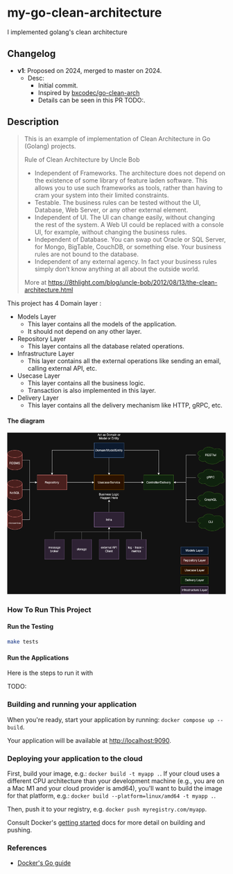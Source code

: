 # my-go-clean-architecture

I implemented golang's clean architecture

## Changelog

- **v1**: Proposed on 2024, merged to master on 2024.  
  - Desc:
    - Initial commit.
    - Inspired by [bxcodec/go-clean-arch](https://github.com/bxcodec/go-clean-arch?tab=readme-ov-file)  
    - Details can be seen in this PR TODO:.

## Description

> This is an example of implementation of Clean Architecture in Go (Golang) projects.  
>
> Rule of Clean Architecture by Uncle Bob
>
>- Independent of Frameworks. The architecture does not depend on the existence of some library of feature laden software. This allows you to use such frameworks as tools, rather than having to cram your system into their limited constraints.
>- Testable. The business rules can be tested without the UI, Database, Web Server, or any other external element.
>- Independent of UI. The UI can change easily, without changing the rest of the system. A Web UI could be replaced with a console UI, for example, without changing the business rules.
>- Independent of Database. You can swap out Oracle or SQL Server, for Mongo, BigTable, CouchDB, or something else. Your business rules are not bound to the database.
>- Independent of any external agency. In fact your business rules simply don’t know anything at all about the outside world.
>
>More at <https://8thlight.com/blog/uncle-bob/2012/08/13/the-clean-architecture.html>

This project has 4 Domain layer :

- Models Layer
  - This layer contains all the models of the application.
  - It should not depend on any other layer.
- Repository Layer
  - This layer contains all the database related operations.
- Infrastructure Layer
  - This layer contains all the external operations like sending an email, calling external API, etc.
- Usecase Layer
  - This layer contains all the business logic.
  - Transaction is also implemented in this layer.
- Delivery Layer
  - This layer contains all the delivery mechanism like HTTP, gRPC, etc.

#### The diagram

![golang clean architecture](./clean-archtecture.png)

### How To Run This Project

#### Run the Testing

```bash
make tests
```

#### Run the Applications

Here is the steps to run it with

TODO:

### Building and running your application

When you're ready, start your application by running:
`docker compose up --build`.

Your application will be available at <http://localhost:9090>.

### Deploying your application to the cloud

First, build your image, e.g.: `docker build -t myapp .`.
If your cloud uses a different CPU architecture than your development
machine (e.g., you are on a Mac M1 and your cloud provider is amd64),
you'll want to build the image for that platform, e.g.:
`docker build --platform=linux/amd64 -t myapp .`.

Then, push it to your registry, e.g. `docker push myregistry.com/myapp`.

Consult Docker's [getting started](https://docs.docker.com/go/get-started-sharing/)
docs for more detail on building and pushing.

### References

* [Docker's Go guide](https://docs.docker.com/language/golang/)
